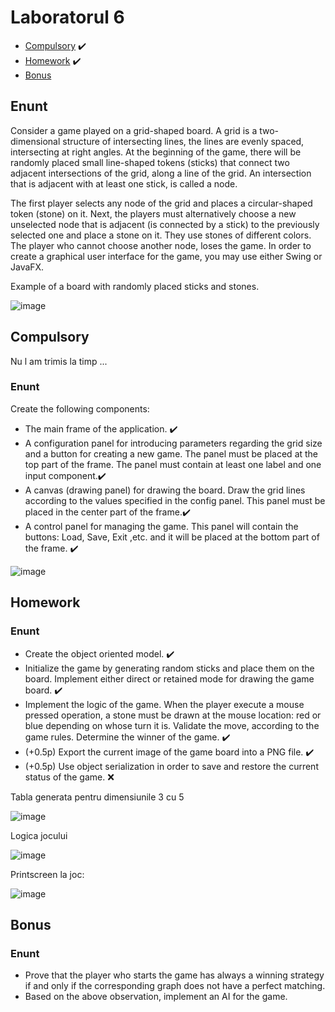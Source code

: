 # Laboratorul 6

  * [Compulsory](#Compulsory) :heavy_check_mark:
  * [Homework](#homework)  :heavy_check_mark:
  * [Bonus](#bonus)

## Enunt

Consider a game played on a grid-shaped board. A grid is a two-dimensional structure of intersecting lines, the lines are evenly spaced, intersecting at right angles.
At the beginning of the game, there will be randomly placed small line-shaped tokens (sticks) that connect two adjacent intersections of the grid, along a line of the grid.
An intersection that is adjacent with at least one stick, is called a node.

The first player selects any node of the grid and places a circular-shaped token (stone) on it. Next, the players must alternatively choose a new unselected node that is adjacent (is connected by a stick) to the previously selected one and place a stone on it. They use stones of different colors. The player who cannot choose another node, loses the game.
In order to create a graphical user interface for the game, you may use either Swing or JavaFX.

Example of a board with randomly placed sticks and stones.

![image](https://user-images.githubusercontent.com/79217056/161818653-29d46538-b8c2-4f6a-b655-6d41c1c5b5ce.png)

## Compulsory
Nu l am trimis la timp ...
### Enunt

Create the following components:
 * The main frame of the application. :heavy_check_mark:
 * A configuration panel for introducing parameters regarding the grid size and a button for creating a new game. The panel must be placed at the top part of the frame. The panel must contain at least one label and one input component.:heavy_check_mark:
 * A canvas (drawing panel) for drawing the board. Draw the grid lines according to the values specified in the config panel. This panel must be placed in the center part of the frame.:heavy_check_mark:
 * A control panel for managing the game. This panel will contain the buttons: Load, Save, Exit ,etc. and it will be placed at the bottom part of the frame. :heavy_check_mark:

![image](https://user-images.githubusercontent.com/79217056/161819049-b3acfd72-9f27-416c-b8f6-ac1fbc0320a6.png)

## Homework

### Enunt 

 * Create the object oriented model.  :heavy_check_mark:
 * Initialize the game by generating random sticks and place them on the board. Implement either direct or retained mode for drawing the game board.  :heavy_check_mark:
 * Implement the logic of the game. When the player execute a mouse pressed operation, a stone must be drawn at the mouse location: red or blue depending on whose turn it is. Validate the move, according to the game rules. Determine the winner of the game.  :heavy_check_mark:
 * (+0.5p) Export the current image of the game board into a PNG file.  :heavy_check_mark:
 * (+0.5p) Use object serialization in order to save and restore the current status of the game.  ❌


Tabla generata pentru dimensiunile 3 cu 5

![image](https://user-images.githubusercontent.com/79217056/162073421-81ce0bec-eef5-46b7-bac1-6b12bda4967a.png)

Logica jocului 

![image](https://user-images.githubusercontent.com/79217056/162073548-61afeaab-08a5-4fc4-b522-a7e3583b884b.png)

Printscreen la joc:

![image](https://user-images.githubusercontent.com/79217056/162073739-de0d8b28-43ec-414d-8d5e-50cec6842d77.png)


## Bonus

### Enunt

 * Prove that the player who starts the game has always a winning strategy if and only if the corresponding graph does not have a perfect matching.
 * Based on the above observation, implement an AI for the game.

